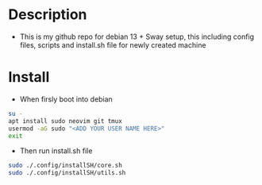 # Description
- This is my github repo for debian 13 + Sway setup, this including config files, scripts and install.sh file for newly created machine
# Install
- When firsly boot into debian 
```bash
su -
apt install sudo neovim git tmux
usermod -aG sudo "<ADD YOUR USER NAME HERE>"
exit
```

- Then run install.sh file
```bash
sudo ./.config/installSH/core.sh
sudo ./.config/installSH/utils.sh
```
